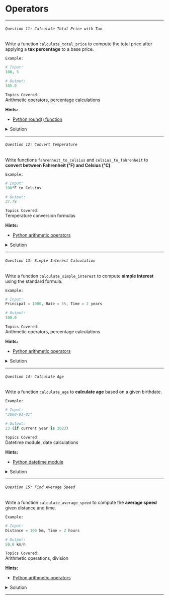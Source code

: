 # Operators

---

###### ` Question 11: Calculate Total Price with Tax `  

Write a function `calculate_total_price` to compute the total price after applying a **tax percentage** to a base price.

`Example:`  

```python
# Input:
100, 5

# Output:
105.0
```

`Topics Covered:`  
Arithmetic operators, percentage calculations  

**Hints:**  
- [Python round() function](https://docs.python.org/3/library/functions.html#round)  

<details>
  <summary>Solution</summary>

### Let's look at the solution:

```python
def calculate_total_price(price, tax_rate):
    total_price = price * (1 + tax_rate / 100)
    return round(total_price, 2)  # Rounded to 2 decimal places

# Example usage
print(calculate_total_price(100, 5))  # Output: 105.0
```

**Explanation:**  

- `tax_rate / 100` converts the **percentage to a decimal**.  
- Multiply `price` by `(1 + tax_rate / 100)` to **apply the tax**.  
- Use `round()` to limit the result to **2 decimal places**.  

</details>

---

###### ` Question 12: Convert Temperature `  

Write functions `fahrenheit_to_celsius` and `celsius_to_fahrenheit` to **convert between Fahrenheit (°F) and Celsius (°C)**.

`Example:`  

```python
# Input:
100°F to Celsius

# Output:
37.78
```

`Topics Covered:`  
Temperature conversion formulas  

**Hints:**  
- [Python arithmetic operators](https://docs.python.org/3/tutorial/introduction.html#numbers)  

<details>
  <summary>Solution</summary>

### Let's look at the solution:

```python
def fahrenheit_to_celsius(f):
    c = (f - 32) * 5 / 9
    return round(c, 2)

def celsius_to_fahrenheit(c):
    f = c * 9 / 5 + 32
    return round(f, 2)

# Example usage
print(fahrenheit_to_celsius(100))  # Output: 37.78
print(celsius_to_fahrenheit(37.78))  # Output: 100.0
```

**Explanation:**  

- **°C to °F**: Multiply by **9/5** and **add 32**.  
- **°F to °C**: Subtract **32**, then **multiply by 5/9**.  
- `round()` is used for **better readability**.  

</details>

---

###### ` Question 13: Simple Interest Calculation `  

Write a function `calculate_simple_interest` to compute **simple interest** using the standard formula.

`Example:`  

```python
# Input:
Principal = 1000, Rate = 5%, Time = 2 years

# Output:
100.0
```

`Topics Covered:`  
Arithmetic operators, percentage calculations  

**Hints:**  
- [Python arithmetic operators](https://docs.python.org/3/tutorial/introduction.html#numbers)  

<details>
  <summary>Solution</summary>

### Let's look at the solution:

```python
def calculate_simple_interest(principal, rate, time):
    si = (principal * rate * time) / 100
    return si

# Example usage
print(calculate_simple_interest(1000, 5, 2))  # Output: 100.0
```

**Explanation:**  

- Formula: **SI = (P * R * T) / 100**  
  - **P** → Principal amount  
  - **R** → Rate of interest per year  
  - **T** → Time in years  

</details>

---

###### ` Question 14: Calculate Age `  

Write a function `calculate_age` to **calculate age** based on a given birthdate.

`Example:`  

```python
# Input:
"2000-01-01"

# Output:
23 (if current year is 2023)
```

`Topics Covered:`  
Datetime module, date calculations  

**Hints:**  
- [Python datetime module](https://docs.python.org/3/library/datetime.html)  

<details>
  <summary>Solution</summary>

### Let's look at the solution:

```python
from datetime import datetime

def calculate_age(birthdate):
    today = datetime.now()
    birth_date = datetime.strptime(birthdate, "%Y-%m-%d")
    age = today.year - birth_date.year

    # Adjust if the birthday hasn't occurred yet this year
    if (today.month, today.day) < (birth_date.month, birth_date.day):
        age -= 1
    return age

# Example usage
print(calculate_age("2000-01-01"))  # Output: 23 (if current year is 2023)
```

**Explanation:**  

- `datetime.strptime()` converts the **birthdate string** into a **datetime object**.  
- Calculate the **difference in years** between today and the birthdate.  
- **Adjust for birthdays** that haven't occurred yet this year.  

</details>

---

###### ` Question 15: Find Average Speed `  

Write a function `calculate_average_speed` to compute the **average speed** given distance and time.

`Example:`  

```python
# Input:
Distance = 100 km, Time = 2 hours

# Output:
50.0 km/h
```

`Topics Covered:`  
Arithmetic operations, division  

**Hints:**  
- [Python arithmetic operators](https://docs.python.org/3/tutorial/introduction.html#numbers)  

<details>
  <summary>Solution</summary>

### Let's look at the solution:

```python
def calculate_average_speed(distance, time):
    if time == 0:
        return "Time cannot be zero."
    return round(distance / time, 2)

# Example usage
print(calculate_average_speed(100, 2))  # Output: 50.0
```

**Explanation:**  

- Formula: **Speed = Distance / Time**  
- Handle the case where **time is zero** to **avoid division by zero**.  
- Use `round()` for **better readability**.  

</details>

---